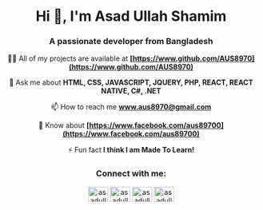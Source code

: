 <h1 align="center">Hi 👋, I'm Asad Ullah Shamim </h1>
<h3 align="center">A passionate developer from Bangladesh </h3>

<div align="center">
  
👨‍💻 All of my projects are available at **[https://www.github.com/AUS8970](https://www.github.com/AUS8970)**

💬 Ask me about **HTML, CSS, JAVASCRIPT, JQUERY, PHP, REACT, REACT NATIVE, C#, .NET**

📫 How to reach me **www.aus8970@gmail.com**

📄 Know about **[https://www.facebook.com/aus89700](https://www.facebook.com/aus89700)**

⚡ Fun fact **I think I am Made To Learn!**
</div>

<h3 align="center">Connect with me:</h3>
<p align="center">
<a href="https://facebook.com/aus89700" target="_blank"><img align="center" src="https://raw.githubusercontent.com/rahuldkjain/github-profile-readme-generator/master/src/images/icons/Social/facebook.svg" alt="asadullahshamim" height="30" width="40" /></a>
<a href="https://instagram.com/aus89700" target="_blank"><img align="center" src="https://raw.githubusercontent.com/rahuldkjain/github-profile-readme-generator/master/src/images/icons/Social/instagram.svg" alt="asadullahshamim" height="30" width="40" /></a>
<a href="https://x.com/AUS8970" target="_blank"><img align="center" src="https://raw.githubusercontent.com/rahuldkjain/github-profile-readme-generator/master/src/images/icons/Social/twitter.svg" alt="asadullahshamim" height="30" width="40" /></a>
<a href="https://www.youtube.com/AUS8970" target="_blank"><img align="center" src="https://raw.githubusercontent.com/rahuldkjain/github-profile-readme-generator/master/src/images/icons/Social/youtube.svg" alt="asadullahshamim" height="30" width="40" /></a>
</p>

